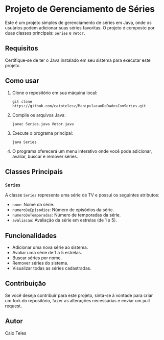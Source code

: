 <h1>Projeto de Gerenciamento de Séries</h1>

<p>Este é um projeto simples de gerenciamento de séries em Java, onde os usuários podem adicionar suas séries favoritas. O projeto é composto por duas classes principais: <code>Series</code> e <code>Vetor</code>.</p>

<h2>Requisitos</h2>

<p>Certifique-se de ter o Java instalado em seu sistema para executar este projeto.</p>

<h2>Como usar</h2>

<ol>
    <li>Clone o repositório em sua máquina local:</li>
    <pre><code>git clone https://github.com/caiotelesz/ManipulacaoDeDadosComSeries.git</code></pre>
    <li>Compile os arquivos Java:</li>
    <pre><code>javac Series.java Vetor.java</code></pre>
    <li>Execute o programa principal:</li>
    <pre><code>java Series</code></pre>
    <li>O programa oferecerá um menu interativo onde você pode adicionar, avaliar, buscar e remover séries.</li>
</ol>

<h2>Classes Principais</h2>

<h3><code>Series</code></h3>

<p>A classe <code>Series</code> representa uma série de TV e possui os seguintes atributos:</p>

<ul>
    <li><code>nome</code>: Nome da série.</li>
    <li><code>numeroDeEpisodios</code>: Número de episódios da série.</li>
    <li><code>numeroDeTemporadas</code>: Número de temporadas da série.</li>
    <li><code>avaliacao</code>: Avaliação da série em estrelas (de 1 a 5).</li>
</ul>

<h2>Funcionalidades</h2>

<ul>
    <li>Adicionar uma nova série ao sistema.</li>
    <li>Avaliar uma série de 1 a 5 estrelas.</li>
    <li>Buscar séries por nome.</li>
    <li>Remover séries do sistema.</li>
    <li>Visualizar todas as séries cadastradas.</li>
</ul>

<h2>Contribuição</h2>

<p>Se você deseja contribuir para este projeto, sinta-se à vontade para criar um fork do repositório, fazer as alterações necessárias e enviar um pull request.</p>

<h2>Autor</h2>

<p>Caio Teles</p>
